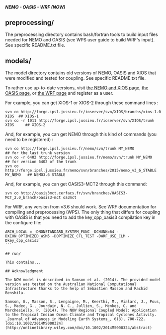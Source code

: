 ##### NEMO - OASIS - WRF (NOW)

## preprocessing/

The preprocessing directory contains bash/fortran tools to build input files needed for NEMO and OASIS (see WPS user guide to build WRF's input). See specific README.txt file.

## models/

The model directory contains old versions of NEMO, OASIS and XIOS that were modified and tested for coupling. See specific README.txt file.

To rather use up-to-date versions, visit [the NEMO and XIOS page](http://forge.ipsl.jussieu.fr/nemo/wiki/Users), [the OASIS page](https://portal.enes.org/oasis), or [the WRF page](http://www2.mmm.ucar.edu/wrf/users/download/get_source.html) and register as a user.

For example, you can get XIOS-1 or XIOS-2 through these command lines :
```shell
svn co http://forge.ipsl.jussieu.fr/ioserver/svn/XIOS/branchs/xios-1.0 XIOS  ## XIOS-1
svn co -r 1011 http://forge.ipsl.jussieu.fr/ioserver/svn/XIOS/trunk XIOS     ## XIOS-2
```

And, for example, you can get NEMO through this kind of commands (you need to be registered) :
```shell
svn co http://forge.ipsl.jussieu.fr/nemo/svn/trunk MY_NEMO           ## for the last trunk version
svn co -r 6402 http://forge.ipsl.jussieu.fr/nemo/svn/trunk MY_NEMO   ## for version 6402 of the trunk
svn co http://forge.ipsl.jussieu.fr/nemo/svn/branches/2015/nemo_v3_6_STABLE MY_NEMO   ## NEMO3.6 STABLE 
```

And, for example, you can get OASIS3-MCT2 through this command:
```shell
svn co http://oasis3mct.cerfacs.fr/svn/branches/OASIS3-MCT_2.0_branch/oasis3-mct oa3mct
```

For WRF, any version from v3.6 should work. See WRF documentation for compiling and preprocessing (WPS). The only thing that differs for coupling with OASIS is that you need to add the key\_cpp\_oasis3 compilation key in the configure file:
````shell
ARCH_LOCAL = -DNONSTANDARD_SYSTEM_FUNC -DCHUNK=64 -DXEON_OPTIMIZED_WSM5 -DOPTIMIZE_CFL_TEST -DWRF_USE_CLM -Dkey_cpp_oasis3
```

## run/

This contains...

## Acknowledgment

The NOW model is described in Samson et al. (2014). The provided model version was tested on the Australian National Computational Infrastructure thanks to the help of Sébastien Masson and Rachid Benshila.

Samson, G., Masson, S., Lengaigne, M., Keerthi, M., Vialard, J., Pous, S., Madec, G., Jourdain, N. C., Jullien, S., Menkes, C. and Marchesiello, P. (2014). The NOW Regional Coupled Model: Application to the Tropical Indian Ocean Climate and Tropical Cyclones Activity. _Journal of Advances in Modeling Earth Systems_, 6(3), 700-722. [doi:10.1002/2014MS000324](http://onlinelibrary.wiley.com/doi/10.1002/2014MS000324/abstract)
